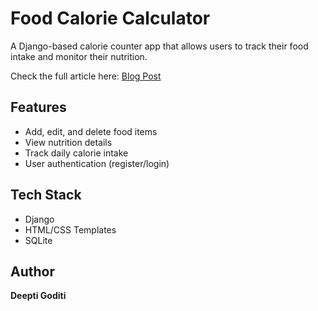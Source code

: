 # Food Calorie Calculator

A Django-based calorie counter app that allows users to track their food intake and monitor their nutrition.

 Check the full article here: [Blog Post](https://medium.com/dev-genius/calorie-tracker-app-with-python-django-framework-cc86dc2046e8)

## Features
- Add, edit, and delete food items
- View nutrition details
- Track daily calorie intake
- User authentication (register/login)

## Tech Stack
- Django
- HTML/CSS Templates
- SQLite

## Author
**Deepti Goditi**
